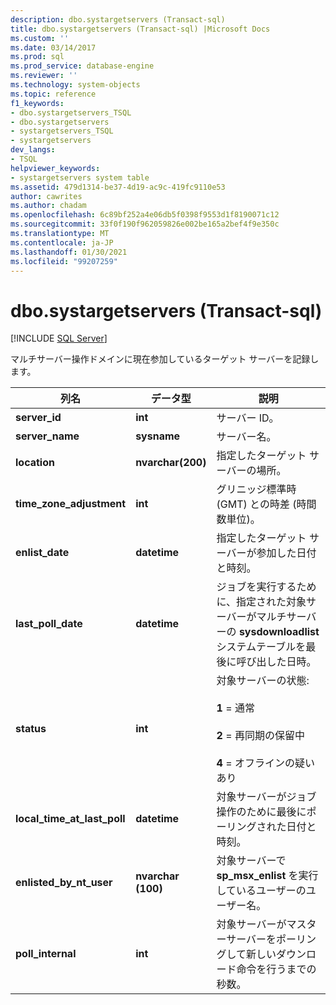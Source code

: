 ```yaml
---
description: dbo.systargetservers (Transact-sql)
title: dbo.systargetservers (Transact-sql) |Microsoft Docs
ms.custom: ''
ms.date: 03/14/2017
ms.prod: sql
ms.prod_service: database-engine
ms.reviewer: ''
ms.technology: system-objects
ms.topic: reference
f1_keywords:
- dbo.systargetservers_TSQL
- dbo.systargetservers
- systargetservers_TSQL
- systargetservers
dev_langs:
- TSQL
helpviewer_keywords:
- systargetservers system table
ms.assetid: 479d1314-be37-4d19-ac9c-419fc9110e53
author: cawrites
ms.author: chadam
ms.openlocfilehash: 6c89bf252a4e06db5f0398f9553d1f8190071c12
ms.sourcegitcommit: 33f0f190f962059826e002be165a2bef4f9e350c
ms.translationtype: MT
ms.contentlocale: ja-JP
ms.lasthandoff: 01/30/2021
ms.locfileid: "99207259"
---
```

# <a name="dbosystargetservers-transact-sql"></a>dbo.systargetservers (Transact-sql)
[!INCLUDE [SQL Server](../../includes/applies-to-version/sqlserver.md)]

  マルチサーバー操作ドメインに現在参加しているターゲット サーバーを記録します。  
  
|列名|データ型|説明|  
|-----------------|---------------|-----------------|  
|**server_id**|**int**|サーバー ID。|  
|**server_name**|**sysname**|サーバー名。|  
|**location**|**nvarchar(200)**|指定したターゲット サーバーの場所。|  
|**time_zone_adjustment**|**int**|グリニッジ標準時 (GMT) との時差 (時間数単位)。|  
|**enlist_date**|**datetime**|指定したターゲット サーバーが参加した日付と時刻。|  
|**last_poll_date**|**datetime**|ジョブを実行するために、指定された対象サーバーがマルチサーバーの **sysdownloadlist** システムテーブルを最後に呼び出した日時。|  
|**status**|**int**|対象サーバーの状態:<br /><br /> **1** = 通常<br /><br /> **2** = 再同期の保留中<br /><br /> **4** = オフラインの疑いあり|  
|**local_time_at_last_poll**|**datetime**|対象サーバーがジョブ操作のために最後にポーリングされた日付と時刻。|  
|**enlisted_by_nt_user**|**nvarchar (100)**|対象サーバーで **sp_msx_enlist** を実行しているユーザーのユーザー名。|  
|**poll_internal**|**int**|対象サーバーがマスターサーバーをポーリングして新しいダウンロード命令を行うまでの秒数。|  
  
  
